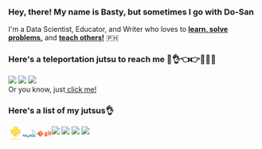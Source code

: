 <!--<h1> Hello there, I'm Basty! 👋 </h1>-->

<h3>Hey, there! My name is Basty, but sometimes I go with Do-San</h3>

<p>I'm a Data Scientist, Educator, and Writer who loves to <b><u>learn, solve problems,</b></u> and <b><u>teach others!</b></u> 🇵🇭 </p>

<h3>Here's a teleportation jutsu to reach me 🤚👌👈👉🤟👊👐 </h3>
<a href="https://www.instagram.com/mooskiiiie/"><img src="https://img.shields.io/badge/instagram-%23E4405F.svg?&style=for-the-badge&logo=instagram&logoColor=white"></a> <a href="https://www.linkedin.com/in/sebastianvergara03/"><img src="https://img.shields.io/badge/linkedin-%230077B5.svg?&style=for-the-badge&logo=linkedin&logoColor=white"></a> <a href="https://twitter.com/sebmvergara"><img src="https://img.shields.io/badge/twitter-%231DA1F2.svg?&style=for-the-badge&logo=twitter&logoColor=white"></a>
<br>
Or you know, just<a href='https://bit.ly/Sebastian_Vergara'> click me! </a>




<br>

### Here's a list of my jutsus👌
<img src="https://img.shields.io/badge/python-%233776AB.svg?&style=flat-square&logo=python&logoColor=white">
<img src="https://img.shields.io/badge/html-%23239120.svg?&style=flat-square&logo=html5&logoColor=white"/>
<img src="https://img.shields.io/badge/css-%23239120.svg?&style=flat-square&logo=css3&logoColor=white"/>
<img src="https://img.shields.io/badge/mysql-%2300f.svg?&style=for-the-badge&logo=mysql&logoColor=white"/>
<img align="left" width="29px" src="https://raw.githubusercontent.com/devicons/devicon/master/icons/python/python-plain-wordmark.svg"/>
<img align="left" width="29px" src="https://raw.githubusercontent.com/devicons/devicon/master/icons/mysql/mysql-plain-wordmark.svg"/>
<img align="left" width="29px" src="https://raw.githubusercontent.com/devicons/devicon/master/icons/git/git-plain-wordmark.svg"/>
